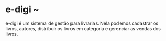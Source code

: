 # e-digi ~ 

e-digi é um sistema de gestão para livrarias. Nela podemos cadastrar os livros, autores, distribuir os livros em categoria e gerenciar as vendas dos livros.
